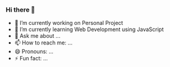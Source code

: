 ### Hi there 👋

- 🔭 I’m currently working on Personal Project
- 🌱 I’m currently learning Web Development using JavaScript
- 💬 Ask me about ...
- 📫 How to reach me: ...
- 😄 Pronouns: ...
- ⚡ Fun fact: ...
